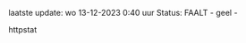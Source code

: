 laatste update: 
wo 13-12-2023  0:40   uur 
Status: FAALT - geel - 
<div class="service Y">httpstat</div>